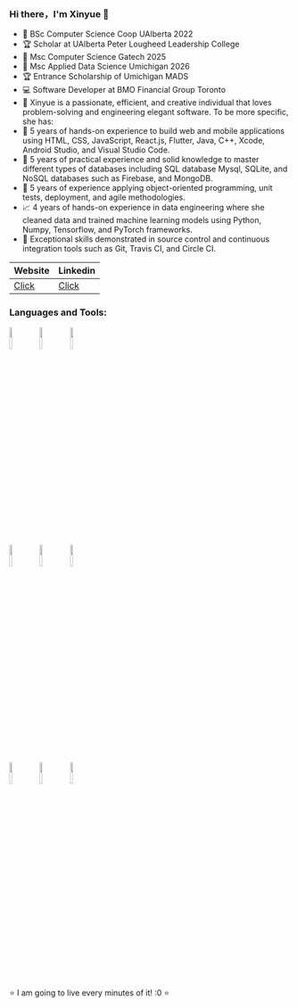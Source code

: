 ### Hi there，I'm Xinyue 👋

- 📖 BSc Computer Science Coop UAlberta 2022
- 🏆 Scholar at UAlberta Peter Lougheed Leadership College
- 📖 Msc Computer Science Gatech 2025
- 📖 Msc Applied Data Science Umichigan 2026
- 🏆 Entrance Scholarship of Umichigan MADS
- 💻 Software Developer at BMO Financial Group Toronto
- 🎈 Xinyue is a passionate, efficient, and creative individual that loves problem-solving and engineering elegant software. To be more specific, she has:
- 📓 5 years of hands-on experience to build web and mobile applications using HTML, CSS, JavaScript, React.js, Flutter, Java, C++, Xcode, Android Studio, and Visual Studio Code.
- 🤖️ 5 years of practical experience and solid knowledge to master different types of databases including SQL database Mysql, SQLite, and NoSQL databases such as Firebase, and MongoDB. 
- 🔩 5 years of experience applying object-oriented programming, unit tests, deployment, and agile methodologies. 
- 📈 4 years of hands-on experience in data engineering where she cleaned data and trained machine learning models using Python, Numpy, Tensorflow, and PyTorch frameworks.
- 🧰 Exceptional skills demonstrated in source control and continuous integration tools such as Git, Travis CI, and Circle CI.

|  Website   | Linkedin  | 
|  ----  | ----  | 
| [Click](http://xiangxinyue.com/)|[Click](https://www.linkedin.com/in/xinyuexiang/)| 

### Languages and Tools:

<p>  
  <!-- Your languages and tools. Be careful with the alignment. 
  You can use this sites to get logos: https://www.vectorlogo.zone or https://simpleicons.org/
  -->
  <code><img width="10%" src="https://www.vectorlogo.zone/logos/reactjs/reactjs-ar21.svg"></code>
  <code><img width="10%" src="https://www.vectorlogo.zone/logos/flutterio/flutterio-ar21.svg"></code>
  <code><img width="10%" src="https://www.vectorlogo.zone/logos/python/python-ar21.svg"></code>
  <br />
  <code><img width="10%" src="https://www.vectorlogo.zone/logos/nodejs/nodejs-ar21.svg"></code>
  <code><img width="10%" src="https://www.vectorlogo.zone/logos/mongodb/mongodb-ar21.svg"></code>
  <code><img width="10%" src="https://www.vectorlogo.zone/logos/java/java-ar21.svg"></code>
  <br />
  <code><img width="10%" src="https://www.vectorlogo.zone/logos/git-scm/git-scm-ar21.svg"></code>
  <code><img width="10%" src="https://www.vectorlogo.zone/logos/amazon_aws/amazon_aws-ar21.svg"></code>
  <code><img width="10%" src="https://www.vectorlogo.zone/logos/gnu_bash/gnu_bash-ar21.svg"></code>
</p>

⭐️ I am going to live every minutes of it! :0 ⭐️


